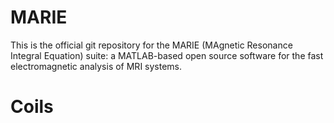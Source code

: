 # MARIE 
This is the official git repository for the MARIE (MAgnetic Resonance Integral Equation) suite: a MATLAB-based open source software for the fast electromagnetic analysis of MRI systems.
# Coils
